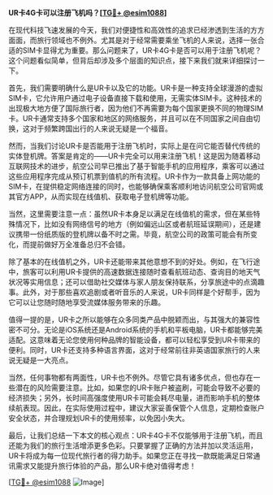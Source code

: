 **UR卡4G卡可以注册飞机吗？[[TG💪+ @esim1088](https://t.me/s/esim1088)]**

在现代科技飞速发展的今天，我们对便捷性和高效性的追求已经渗透到生活的方方面面，而旅行领域也不例外。尤其是对于经常需要乘坐飞机的人来说，选择一张合适的SIM卡显得尤为重要。那么问题来了，UR卡4G卡是否可以用于注册飞机呢？这个问题看似简单，但背后却涉及多个层面的知识点，接下来我们就来详细探讨一下。

首先，我们需要明确什么是UR卡以及它的功能。UR卡是一种支持全球漫游的虚拟SIM卡，它允许用户通过电子设备直接下载和使用，无需实体SIM卡。这种技术的出现极大地方便了国际旅行者，因为他们不再需要为每个国家更换不同的物理SIM卡。UR卡通常支持多个国家和地区的网络服务，并且可以在不同国家之间自由切换，这对于频繁跨国出行的人来说无疑是一个福音。

然而，当我们讨论UR卡是否能用于注册飞机时，实际上是在问它能否替代传统的实体登机牌。答案是肯定的——UR卡完全可以用来注册飞机！这是因为随着移动互联网技术的进步，航空公司早已推出了基于智能手机的应用程序，乘客可以通过这些应用程序完成从预订机票到值机的所有流程。UR卡作为一款具备上网功能的SIM卡，在提供稳定网络连接的同时，也能够确保乘客顺利地访问航空公司官网或其官方APP，从而实现在线值机、获取电子登机牌等功能。

当然，这里需要注意一点：虽然UR卡本身足以满足在线值机的需求，但在某些特殊情况下，比如没有网络信号的地方（例如偏远山区或者航班延误期间），还是建议携带一份纸质版的登机牌以备不时之需。毕竟，航空公司的政策可能会有所变化，而提前做好万全准备总归不会错。

除了基本的在线值机之外，UR卡还能带来其他意想不到的好处。例如，在飞行途中，旅客可以利用UR卡提供的高速数据连接随时查看航班动态、查询目的地天气状况等实用信息；还可以借助社交媒体与家人朋友保持联系，分享旅途中的点滴趣事。此外，对于那些喜欢追剧或者听音乐的人来说，UR卡同样是个好帮手，因为它可以让您随时随地享受流媒体服务带来的乐趣。

值得一提的是，UR卡之所以能够在众多同类产品中脱颖而出，与其强大的兼容性密不可分。无论是iOS系统还是Android系统的手机和平板电脑，UR卡都能够完美适配。这意味着无论您使用何种品牌的智能设备，都可以轻松享受到UR卡带来的便利。同时，UR卡还支持多种语言界面，这对于经常前往非英语国家旅行的人来说无疑是一大亮点。

当然，任何事物都有两面性，UR卡也不例外。尽管它具有诸多优点，但也存在一些潜在的风险需要注意。比如，如果您的UR卡账户被盗刷，可能会导致不必要的经济损失；另外，长时间高强度使用UR卡可能会耗尽电量，进而影响手机的整体续航表现。因此，在实际使用过程中，建议大家妥善保管个人信息，定期检查账户安全状态，并合理规划UR卡的使用频率，以免因小失大。

最后，让我们总结一下本文的核心观点：UR卡4G卡不仅能够用于注册飞机，而且还能为我们的旅行生活增添更多色彩。只要掌握了正确的方法并加以灵活运用，UR卡将成为每一位现代旅行者的得力助手。如果您正在寻找一款既能满足日常通讯需求又能提升旅行体验的产品，那么UR卡绝对值得考虑！

[[TG💪+ @esim1088](https://t.me/s/esim1088) ![Image](https://i.postimg.cc/4NQfJmqS/Snipaste-2025-05-13-00-14-12.png)]